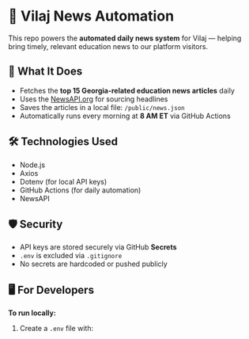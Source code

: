 # 📰 Vilaj News Automation

This repo powers the **automated daily news system** for Vilaj — helping bring timely, relevant education news to our platform visitors.

## 🔁 What It Does

- Fetches the **top 15 Georgia-related education news articles** daily
- Uses the [NewsAPI.org](https://newsapi.org/) for sourcing headlines
- Saves the articles in a local file: `/public/news.json`
- Automatically runs every morning at **8 AM ET** via GitHub Actions

## 🛠 Technologies Used

- Node.js
- Axios
- Dotenv (for local API keys)
- GitHub Actions (for daily automation)
- NewsAPI

## 🛡️ Security

- API keys are stored securely via GitHub **Secrets**
- `.env` is excluded via `.gitignore`
- No secrets are hardcoded or pushed publicly

## 🖥️ For Developers

**To run locally:**

1. Create a `.env` file with:
